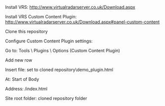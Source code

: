 Install VRS:
  http://www.virtualradarserver.co.uk/Download.aspx

Install VRS Custom Content Plugin:
  http://www.virtualradarserver.co.uk/Download.aspx#panel-custom-content
  
Clone this repository

Configure Custom Content Plugin settings:

  Go to: Tools \ Plugins \ Options (Custom Content Plugin)
  
  Add new row
  
  Insert file: set to cloned repository\demo_plugin.html
  
  At: Start of Body
  
  Address: /index.html
  
  Site root folder: cloned repository folder
  
